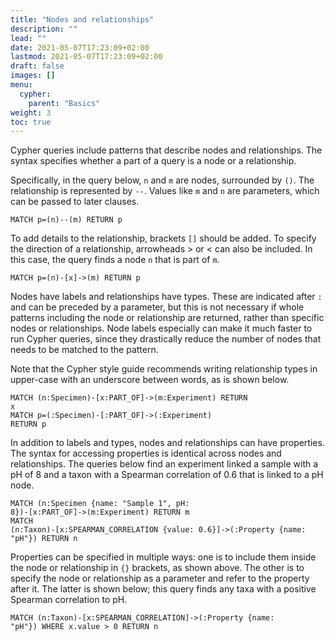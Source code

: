 ```yaml
---
title: "Nodes and relationships"
description: ""
lead: ""
date: 2021-05-07T17:23:09+02:00
lastmod: 2021-05-07T17:23:09+02:00
draft: false
images: []
menu: 
  cypher:
    parent: "Basics"
weight: 3
toc: true
---
```


Cypher queries include patterns that describe nodes and relationships. The syntax specifies whether a part of a query is a node or a relationship. 

Specifically, in the query below, <code>n</code> and <code>m</code> are nodes, surrounded by <code>()</code>. The relationship is represented by <code>--</code>. Values like <code>m</code> and <code>n</code> are parameters, which can be passed to later clauses. 

<code>MATCH p=(n)--(m) RETURN p</code>


To add details to the relationship, brackets <code>[]</code> should be added. To specify the direction of a relationship, arrowheads > or < can also be included. In this case, the query finds a node 
<code>n</code> that is part of <code>m</code>. 

<code>MATCH p=(n)-[x]->(m) RETURN p</code>

Nodes have labels and relationships have types. These are indicated after <code>:</code> and can be preceded by a parameter, but this is not necessary if whole patterns including the node or relationship are returned, rather than specific nodes or relationships. Node labels especially can make it much faster to run Cypher queries, since they drastically reduce the number of nodes that needs to be matched to the pattern. 

Note that the Cypher style guide recommends writing relationship types in upper-case with an underscore between words, as is shown below. 

<code>MATCH (n:Specimen)-[x:PART_OF]->(m:Experiment) RETURN x</code><br>
<code>MATCH p=(:Specimen)-[:PART_OF]->(:Experiment) RETURN p</code>

In addition to labels and types, nodes and relationships can have properties. The syntax for accessing properties is identical across nodes and relationships. The queries below find an experiment linked a sample with a pH of 8 and a taxon with a Spearman correlation of 0.6 that is linked to a pH node. 

<code>MATCH (n:Specimen {name: "Sample 1", pH: 8})-[x:PART_OF]->(m:Experiment) RETURN m</code><br>
<code>MATCH (n:Taxon)-[x:SPEARMAN_CORRELATION {value: 0.6}]->(:Property {name: "pH"}) RETURN n</code>

Properties can be specified in multiple ways: one is to include them inside the node or relationship in <code>{}</code> brackets, as shown above. The other is to specify the node or relationship as a parameter and refer to the property after it. The latter is shown below; this query finds any taxa with a positive Spearman correlation to pH.

<code>MATCH (n:Taxon)-[x:SPEARMAN_CORRELATION]->(:Property {name: "pH"}) WHERE x.value > 0 RETURN n</code>
